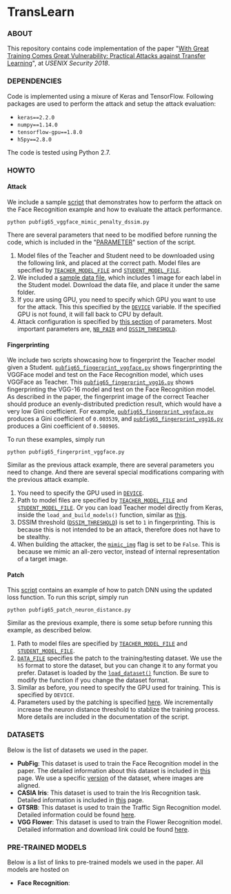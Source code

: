 # TransLearn

### ABOUT

This repository contains code implementation of the paper "[With Great Training Comes Great Vulnerability: Practical Attacks against Transfer Learning](http://people.cs.uchicago.edu/~ravenben/publications/pdf/translearn-usenixsec18.pdf)", at *USENIX Security 2018*.


### DEPENDENCIES

Code is implemented using a mixure of Keras and TensorFlow. Following packages are used to perform the attack and setup the attack evaluation:

- `keras==2.2.0`
- `numpy==1.14.0`
- `tensorflow-gpu==1.8.0`
- `h5py==2.8.0`

The code is tested using Python 2.7.


### HOWTO

#### Attack

We include a sample [script](pubfig65_vggface_mimic_penalty_dssim.py) that demonstrates how to perform the attack on the Face Recognition example and how to evaluate the attack performance.

```
python pubfig65_vggface_mimic_penalty_dssim.py
```

There are several parameters that need to be modified before running the code, which is included in the "[PARAMETER](pubfig65_vggface_mimic_penalty_dssim.py#L25-L60)" section of the script.

1. Model files of the Teacher and Student need to be downloaded using the following link, and placed at the correct path. Model files are specified by [`TEACHER_MODEL_FILE`](pubfig65_vggface_mimic_penalty_dssim.py#L39) and [`STUDENT_MODEL_FILE`](pubfig65_vggface_mimic_penalty_dssim.py#L40).
2. We included a [sample data file](pubfig65_imagenet_test.h5), which includes 1 image for each label in the Student model. Download the data file, and place it under the same folder.
3. If you are using GPU, you need to specify which GPU you want to use for the attack. This this specified by the [`DEVICE`](pubfig65_vggface_mimic_penalty_dssim.py#L46) variable. If the specified GPU is not found, it will fall back to CPU by default.
4. Attack configuration is specified by [this section](pubfig65_vggface_mimic_penalty_dssim.py#L48-L56) of parameters. Most important parameters are, [`NB_PAIR`](pubfig65_vggface_mimic_penalty_dssim.py#L49) and [`DSSIM_THRESHOLD`](pubfig65_vggface_mimic_penalty_dssim.py#L51).


#### Fingerprinting

We include two scripts showcasing how to fingerprint the Teacher model given a Student. [`pubfig65_fingerprint_vggface.py`](pubfig65_fingerprint_vggface.py) shows fingerprinting the VGGFace model and test on the Face Recognition model, which uses VGGFace as Teacher. This [`pubfig65_fingerprint_vgg16.py`](pubfig65_fingerprint_vgg16.py) shows fingerprinting the VGG-16 model and test on the Face Recognition model. As described in the paper, the fingerprint image of the correct Teacher should produce an evenly-distributed prediction result, which would have a very low Gini coefficient. For example, [`pubfig65_fingerprint_vggface.py`](pubfig65_fingerprint_vggface.py) produces a Gini coefficient of `0.003539`, and [`pubfig65_fingerprint_vgg16.py`](pubfig65_fingerprint_vgg16.py) produces a Gini coefficient of `0.508905`.

To run these examples, simply run

```
python pubfig65_fingerprint_vggface.py
```

Similar as the previous attack example, there are several parameters you need to change. And there are several special modifications comparing with the previous attack example.

1. You need to specify the GPU used in [`DEVICE`](pubfig65_fingerprint_vggface.py#L44).
2. Path to model files are specified by [`TEACHER_MODEL_FILE`](pubfig65_fingerprint_vggface.py#L39) and [`STUDENT_MODEL_FILE`](pubfig65_fingerprint_vggface.py#L40). Or you can load Teacher model directly from Keras, inside the `load_and_build_models()` function, similar as [this](pubfig65_fingerprint_vgg16.py#L60-L79).
3. DSSIM threshold ([`DSSIM_THRESHOLD`](pubfig65_fingerprint_vgg16.py#L48)) is set to `1` in fingerprinting. This is because this is not intended to be an attack, therefore does not have to be stealthy.
4. When building the attacker, the [`mimic_img`](pubfig65_fingerprint_vgg16.py#L97) flag is set to be `False`. This is because we mimic an all-zero vector, instead of internal representation of a target image.


#### Patch

This [script](pubfig65_patch_neuron_distance.py) contains an example of how to patch DNN using the updated loss function. To run this script, simply run 

```
python pubfig65_patch_neuron_distance.py
```

Similar as the previous example, there is some setup before running this example, as described below.

1. Path to model files are specified by [`TEACHER_MODEL_FILE`](pubfig65_patch_neuron_distance.py#L35) and [`STUDENT_MODEL_FILE`](pubfig65_patch_neuron_distance.py#L36). 
2. [`DATA_FILE`](pubfig65_patch_neuron_distance.py#L37) specifies the patch to the training/testing dataset. We use the `h5` format to store the dataset, but you can change it to any format you prefer. Dataset is loaded by the [`load_dataset()`](pubfig65_patch_neuron_distance.py#L187-L211) function. Be sure to modify the function if you change the dataset format.
3. Similar as before, you need to specify the GPU used for training. This is specified by `DEVICE`.
4. Parameters used by the patching is specified [here](pubfig65_patch_neuron_distance.py#L49-L55). We incrementally increase the neuron distance threshold to stablize the training process. More details are included in the documentation of the script.


### DATASETS

Below is the list of datasets we used in the paper.

- **PubFig**: This dataset is used to train the Face Recognition model in the paper. The detailed information about this dataset is included in [this](http://vision.seas.harvard.edu/pubfig83/) page. We use a specific [version](http://ic.unicamp.br/~chiachia/resources/pubfig83-aligned/) of the dataset, where images are aligned.
- **CASIA Iris**: This dataset is used to train the Iris Recognition task. Detailed information is included in [this](http://biometrics.idealtest.org/) page.
- **GTSRB**: This dataset is used to train the Traffic Sign Recognition model. Detailed information could be found [here](http://benchmark.ini.rub.de/?section=gtsrb&subsection=dataset).
- **VGG Flower**: This dataset is used to train the Flower Recognition model. Detailed information and download link could be found [here](http://www.robots.ox.ac.uk/~vgg/data/flowers/102/index.html).


### PRE-TRAINED MODELS

Below is a list of links to pre-trained models we used in the paper. All models are hosted on 

- **Face Recognition**: 

































